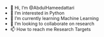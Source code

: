 - 👋 Hi, I’m @AbdulHameedattari
- 👀 I’m interested in Python
- 🌱 I’m currently learning Machine Learning
- 💞️ I’m looking to collaborate on research
- 📫 How to reach me Research Targets

<!---
AbdulHameedattari/AbdulHameedattari is a ✨ special ✨ repository because its `README.md` (this file) appears on your GitHub profile.
You can click the Preview link to take a look at your changes.
--->
